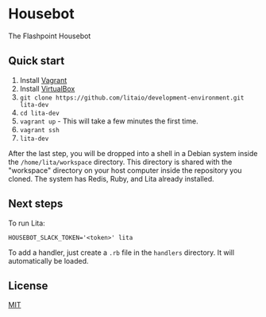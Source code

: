 # Housebot

The Flashpoint Housebot

## Quick start

1. Install [Vagrant](https://www.vagrantup.com/)
1. Install [VirtualBox](https://www.virtualbox.org/)
1. `git clone https://github.com/litaio/development-environment.git lita-dev`
1. `cd lita-dev`
1. `vagrant up` - This will take a few minutes the first time.
1. `vagrant ssh`
1. `lita-dev`

After the last step, you will be dropped into a shell in a Debian system inside the `/home/lita/workspace` directory. This directory is shared with the "workspace" directory on your host computer inside the repository you cloned. The system has Redis, Ruby, and Lita already installed.

## Next steps

To run Lita:

    HOUSEBOT_SLACK_TOKEN='<token>' lita

To add a handler, just create a `.rb` file in the `handlers` directory. It will
automatically be loaded.

## License

[MIT](http://opensource.org/licenses/MIT)
